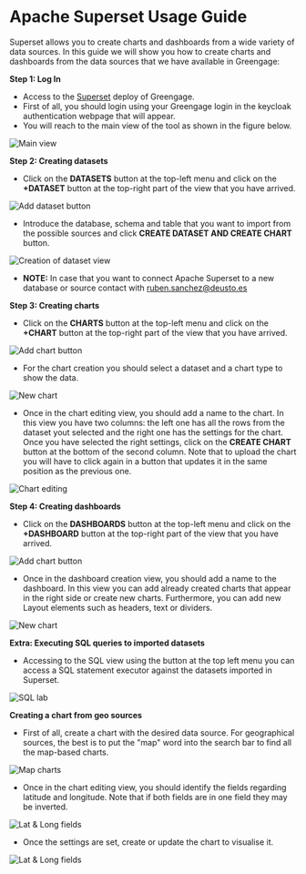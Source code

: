 # Apache Superset Usage Guide 

Superset allows you to create charts and dashboards from a wide variety of data sources. In this guide we will show you how to create charts and dashboards from the data sources that we have available in Greengage:

**Step 1: Log In**
- Access to the [Superset](https://superset.greengage-project.eu/) deploy of Greengage.
- First of all, you should login using your Greengage login in the keycloak authentication webpage that will appear.
- You will reach to the main view of the tool as shown in the figure below.

![Main view](./assets/main_view.png)

**Step 2: Creating datasets**

- Click on the **DATASETS** button at the top-left menu and click on the **+DATASET** button at the top-right part of the view that you have arrived.

![Add dataset button](./assets/dataset_button.png)

- Introduce the database, schema and table that you want to import from the possible sources and click **CREATE DATASET AND CREATE CHART** button. 

![Creation of dataset view](./assets/new_dataset.png)

- **NOTE:** In case that you want to connect Apache Superset to a new database or source contact with [ruben.sanchez@deusto.es](mailto:ruben.sanchez@deusto.es)

**Step 3: Creating charts**

- Click on the **CHARTS** button at the top-left menu and click on the **+CHART** button at the top-right part of the view that you have arrived.

![Add chart button](./assets/chart_button.png)

- For the chart creation you should select a dataset and a chart type to show the data.

![New chart](./assets/new_chart.png)

- Once in the chart editing view, you should add a name to the chart. In this view you have two columns: the left one has all the rows from the dataset yout selected and the right one has the settings for the chart. Once you have selected the right settings, click on the **CREATE CHART** button at the bottom of the second column. Note that to upload the chart you will have to click again in a button that updates it in the same position as the previous one.

![Chart editing](./assets/chart_editing.png)

**Step 4: Creating dashboards**

- Click on the **DASHBOARDS** button at the top-left menu and click on the **+DASHBOARD** button at the top-right part of the view that you have arrived.

![Add chart button](./assets/dashboard_button.png)

- Once in the dashboard creation view, you should add a name to the dashboard. In this view you can add already created charts that appear in the right side or create new charts. Furthermore, you can add new Layout elements such as headers, text or dividers. 

![New chart](./assets/new_dashboard.png)

**Extra: Executing SQL queries to imported datasets**

- Accessing to the SQL view using the button at the top left menu you can access a SQL statement executor against the datasets imported in Superset.

![SQL lab](./assets/sql.png)

**Creating a chart from geo sources**

- First of all, create a chart with the desired data source. For geographical sources, the best is to put the "map" word into the search bar to find all the map-based charts.

![Map charts](./assets/map_charts.png)

- Once in the chart editing view, you should identify the fields regarding latitude and longitude. Note that if both fields are in one field they may be inverted.

![Lat & Long fields](./assets/lat_long.png)

- Once the settings are set, create or update the chart to visualise it.

![Lat & Long fields](./assets/map_done.png)
